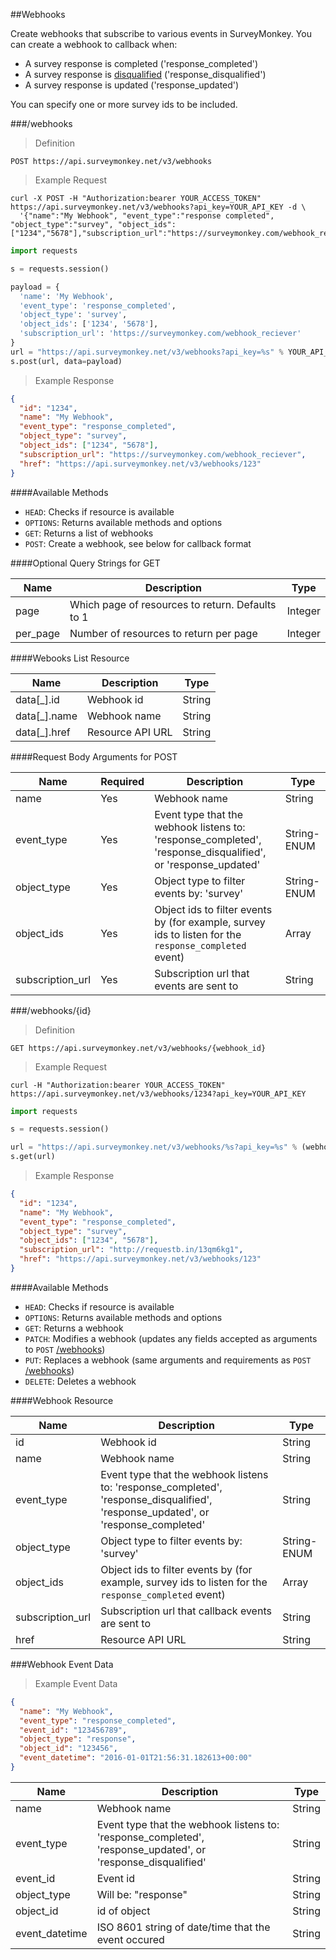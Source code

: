 ##Webhooks

Create webhooks that subscribe to various events in SurveyMonkey. You can create a webhook to callback when:


 * A survey response is completed ('response_completed')
 * A survey response is [disqualified](http://help.surveymonkey.com/articles/en_US/kb/Disqualifying-Respondents) ('response_disqualified')
 * A survey response is updated ('response_updated') 

You can specify one or more survey ids to be included. 

###/webhooks

>Definition

```
POST https://api.surveymonkey.net/v3/webhooks
```

>Example Request

```shell
curl -X POST -H "Authorization:bearer YOUR_ACCESS_TOKEN" https://api.surveymonkey.net/v3/webhooks?api_key=YOUR_API_KEY -d \
  '{"name":"My Webhook", "event_type":"response completed", "object_type":"survey", "object_ids":["1234","5678"],"subscription_url":"https://surveymonkey.com/webhook_reciever"}'
```

```python
import requests

s = requests.session()

payload = {
  'name': 'My Webhook',
  'event_type': 'response_completed',
  'object_type': 'survey',
  'object_ids': ['1234', '5678'],
  'subscription_url': 'https://surveymonkey.com/webhook_reciever'
}
url = "https://api.surveymonkey.net/v3/webhooks?api_key=%s" % YOUR_API_KEY
s.post(url, data=payload)
```

>Example Response

```json
{
  "id": "1234",
  "name": "My Webhook",
  "event_type": "response_completed",
  "object_type": "survey",
  "object_ids": ["1234", "5678"],
  "subscription_url": "https://surveymonkey.com/webhook_reciever",
  "href": "https://api.surveymonkey.net/v3/webhooks/123"
}
```
####Available Methods

 * `HEAD`: Checks if resource is available
 * `OPTIONS`: Returns available methods and options
 * `GET`: Returns a list of webhooks
 * `POST`: Create a webhook, see below for callback format

####Optional Query Strings for GET

Name | Description | Type
------ | ------- | -------
page | Which page of resources to return. Defaults to 1 | Integer
per_page | Number of resources to return per page | Integer

####Webooks List Resource

Name | Description | Type
------ | ------- | -------
data[_].id | Webhook id | String
data[_].name | Webhook name | String
data[_].href | Resource API URL | String

####Request Body Arguments for POST

Name | Required | Description | Type
------ | ------- | ------- | -------
name | Yes | Webhook name | String
event_type | Yes | Event type that the webhook listens to: 'response_completed', 'response_disqualified', or 'response_updated' | String-ENUM
object_type | Yes | Object type to filter events by: 'survey'| String-ENUM
object_ids | Yes | Object ids to filter events by (for example, survey ids to listen for the `response_completed` event) | Array
subscription_url | Yes | Subscription url that events are sent to | String


###/webhooks/{id}

>Definition

```
GET https://api.surveymonkey.net/v3/webhooks/{webhook_id}
```

>Example Request

```shell
curl -H "Authorization:bearer YOUR_ACCESS_TOKEN" https://api.surveymonkey.net/v3/webhooks/1234?api_key=YOUR_API_KEY
```

```python
import requests

s = requests.session()

url = "https://api.surveymonkey.net/v3/webhooks/%s?api_key=%s" % (webhook_id, YOUR_API_KEY)
s.get(url)
```

>Example Response

```json
{
  "id": "1234",
  "name": "My Webhook",
  "event_type": "response_completed",
  "object_type": "survey",
  "object_ids": ["1234", "5678"],
  "subscription_url": "http://requestb.in/13qm6kg1",
  "href": "https://api.surveymonkey.net/v3/webhooks/123"
}
```

####Available Methods

 * `HEAD`: Checks if resource is available
 * `OPTIONS`: Returns available methods and options
 * `GET`: Returns a webhook
 * `PATCH`: Modifies a webhook (updates any fields accepted as arguments to `POST` [/webhooks](#webhooks))
 * `PUT`: Replaces a webhook (same arguments and requirements as `POST` [/webhooks](#webhooks))
 * `DELETE`: Deletes a webhook 

####Webhook Resource

Name | Description | Type
------ | ------- | -------
id  | Webhook id | String
name  | Webhook name | String
event_type | Event type that the webhook listens to: 'response_completed', 'response_disqualified', 'response_updated', or 'response_completed' | String
object_type | Object type to filter events by: 'survey' | String-ENUM
object_ids | Object ids to filter events by (for example, survey ids to listen for the `response_completed` event) | Array
subscription_url | Subscription url that callback events are sent to | String
href | Resource API URL | String

###Webhook Event Data

>Example Event Data

```json
{
  "name": "My Webhook",
  "event_type": "response_completed",
  "event_id": "123456789",
  "object_type": "response",
  "object_id": "123456",
  "event_datetime": "2016-01-01T21:56:31.182613+00:00"
}
```

Name | Description | Type
----- | ----- | -----
name | Webhook name | String
event_type | Event type that the webhook listens to: 'response_completed', 'response_updated', or 'response_disqualified' | String
event_id | Event id | String
object_type | Will be: "response" | String
object_id | id of object | String
event_datetime | ISO 8601 string of date/time that the event occured | String
